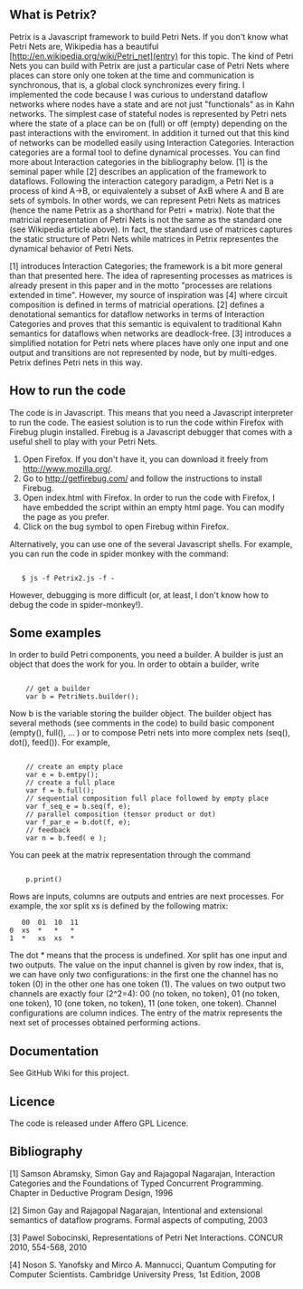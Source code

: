 ## What is Petrix?

Petrix is a Javascript framework to build Petri Nets. If you don't know what Petri Nets are, Wikipedia has a beautiful [http://en.wikipedia.org/wiki/Petri_net](entry) for this topic.
The kind of Petri Nets you can build with Petrix are just a particular case of Petri Nets where places can store only one token at the time and communication is synchronous, that is, a global clock synchronizes every firing.
I implemented the code because I was curious to understand dataflow networks where nodes have a state and are not just "functionals" as in Kahn networks. The simplest case of stateful nodes is represented by Petri nets where the state of a place can be on (full) or off (empty) depending on the past interactions with the enviroment. In addition it turned out that this kind of networks can be modelled easily using Interaction Categories.
Interaction categories are a formal tool to define dynamical processes. You can find more about Interaction categories in the bibliography below. [1] is the seminal paper while [2] describes an application of the framework to dataflows. 
Following the interaction category paradigm, a Petri Net is a process of kind A->B, or equivalentely a subset of AxB where A and B are sets of symbols. In other words, we can represent Petri Nets as matrices (hence the name Petrix as a shorthand for Petri + matrix). Note that the matricial representation of Petri Nets is not the same as the standard one (see Wikipedia article above). In fact, the standard use of matrices captures the static structure of Petri Nets while matrices in Petrix representes the dynamical behavior of Petri Nets.

[1] introduces Interaction Categories; the framework is a bit more general than that presented here. The idea of rapresenting processes as matrices is already present in this paper and in the motto "processes are relations extended in time". However, my source of inspiration was [4] where circuit composition is defined in terms of matricial operations.
[2] defines a denotational semantics for dataflow networks in terms of Interaction Categories and proves that this semantic is equivalent to traditional Kahn semantics for dataflows when networks are deadlock-free.
[3] introduces a simplified notation for Petri nets where places have only one input and one output and transitions are not represented by node, but by multi-edges. Petrix defines Petri nets in this way.

## How to run the code

The code is in Javascript. This means that you need a Javascript interpreter to run the code.
The easiest solution is to run the code within Firefox with Firebug plugin installed.
Firebug is a Javascript debugger that comes with a useful shell to play with your Petri Nets.

1. Open Firefox. If you don't have it, you can download it freely from http://www.mozilla.org/.
2. Go to http://getfirebug.com/ and follow the instructions to install Firebug.
3. Open index.html with Firefox. In order to run the code with Firefox, I have embedded the script within an empty html page. You can modify the page as you prefer.
4. Click on the bug symbol to open Firebug within Firefox.

Alternatively, you can use one of the several Javascript shells. For example, you can run the code in spider monkey with the command:

<pre><code>
   $ js -f Petrix2.js -f -
</code></pre>
	
	
However, debugging is more difficult (or, at least, I don't know how to debug the code in spider-monkey!).	

## Some examples

In order to build Petri components, you need a builder. A builder is just an object that does the work for you. In order to obtain a builder, write

<pre><code>
   	// get a builder
	var b = PetriNets.builder();
</code></pre>
	
	
Now b is the variable storing the builder object. The builder object has several methods (see comments in the code) to build basic component (empty(), full(), ... ) or to compose Petri nets into more complex nets (seq(), dot(), feed()). For example,

<pre><code>
	// create an empty place
	var e = b.emtpy();
	// create a full place
	var f = b.full();
	// sequential composition full place followed by empty place
	var f_seq_e = b.seq(f, e);
	// parallel composition (tensor product or dot)
	var f_par_e = b.dot(f, e);
	// feedback
	var n = b.feed( e );
</code></pre>	


You can peek at the matrix representation through the command

<pre><code>
    p.print()
</code></pre>

Rows are inputs, columns are outputs and entries are next processes. For example, the xor split xs is defined by the following matrix:

       00  01  10  11
    0  xs  *   *   *
    1  *   xs  xs  *

The dot * means that the process is undefined. Xor split has one input and two outputs. The value on the input channel is given by row index, that is, we can have only two configurations: in the first one the channel has no token (0) in the other one has one token (1). The values on two output two channels are exactly four (2^2=4): 00 (no token, no token), 01 (no token, one token), 10 (one token, no token), 11 (one token, one token). Channel configurations are column indices. The entry of the matrix represents the next set of processes obtained performing actions.

## Documentation

See GitHub Wiki for this project.

## Licence

The code is released under Affero GPL Licence.

## Bibliography

[1] Samson Abramsky, Simon Gay and Rajagopal Nagarajan,
Interaction Categories and the Foundations of Typed Concurrent Programming.
Chapter in Deductive Program Design,
1996

[2] Simon Gay and Rajagopal Nagarajan,
Intentional and extensional semantics of dataflow programs.
Formal aspects of computing,
2003

[3] Pawel Sobocinski, 
Representations of Petri Net Interactions. 
CONCUR 2010, 554-568, 
2010

[4] Noson S. Yanofsky and Mirco A. Mannucci,
Quantum Computing for Computer Scientists.
Cambridge University Press,
1st Edition,
2008